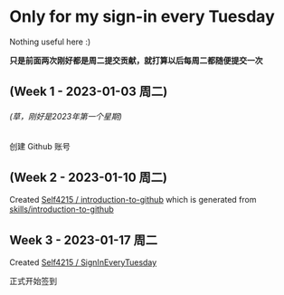 # Only for my sign-in every Tuesday
Nothing useful here :)

**只是前面两次刚好都是周二提交贡献，就打算以后每周二都随便提交一次**

## (Week 1 - 2023-01-03 周二)
###### (草，刚好是2023年第一个星期)

创建 Github 账号

## (Week 2 - 2023-01-10 周二)

Created [Self4215 / introduction-to-github](https://github.com/Self4215/introduction-to-github) which is generated from [skills/introduction-to-github](https://github.com/skills/introduction-to-github)

## Week 3 - 2023-01-17 周二

Created [Self4215 / SignInEveryTuesday](https://github.com/Self4215/SignInEveryTuesday)

正式开始签到

